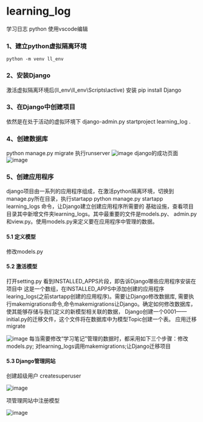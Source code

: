 # learning_log

学习日志 python
使用vscode编辑

### 1、建立python虚拟隔离环境
    python -m venv ll_env
    
### 2、安装Django
   激活虚拟隔离环境后(ll_env\ll_env\Scripts\active)
   安装 pip install Django
### 3、在Django中创建项目
   依然是在处于活动的虚拟环境下
    django-admin.py startproject learning_log .
    
### 4、创建数据库
   python manage.py migrate
   执行runserver
![image](https://github.com/yutao-turbo/learning_log/blob/master/image-dev/runserver.png)
    django的成功页面
![image](https://github.com/yutao-turbo/learning_log/blob/master/image-dev/django-welcome.png)
    
### 5、创建应用程序
   django项目由一系列的应用程序组成，在激活python隔离环境，切换到manage.py所在目录，执行startapp
    python manage.py startapp learning_logs 命令，让Django建立创建应用程序所需要的
    基础设施，查看项目目录其中新增文件夹learning_logs。其中最重要的文件是models.py、
    admin.py和view.py。使用models.py来定义要在应用程序中管理的数据。   
    
#### 5.1 定义模型
   修改models.py
#### 5.2 激活模型
   打开setting.py 看到INSTALLED_APPS片段，即告诉Django哪些应用程序安装在项目中
   这是一个数组，在INSTALLED_APPS中添加创建的应用程序learing_logs(之前startapp创建的应用程序)。需要让Django修改数据库,
   需要执行makemigrations命令,命令makemigrations让Django。确定如何修改数据库，使其能够存储与我们定义的新模型相关联的数据，
   Django创建一个0001——initial.py的迁移文件，这个文件将在数据库中为模型Topic创建一个表。 应用迁移migrate   
        
![image](https://github.com/yutao-turbo/learning_log/blob/master/image-dev/migrate.png) 
    每当需要修改“学习笔记”管理的数据时，都采用如下三个步骤：修改models.py;
    对learning_logs调用makemigrations;让Django迁移项目
#### 5.3 Django管理网站
  创建超级用户 createsuperuser
  
![image](https://github.com/yutao-turbo/learning_log/blob/master/image-dev/createsuperuser.png)

项管理网站中注册模型
        
![image](https://github.com/yutao-turbo/learning_log/blob/master/image-dev/admin_welcome.png)




